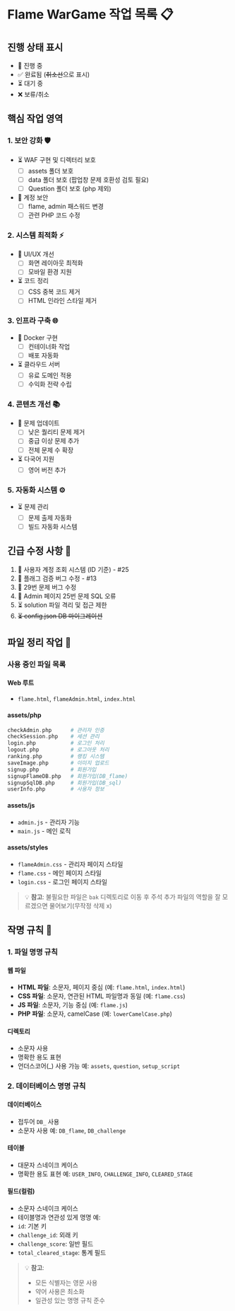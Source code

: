# Flame WarGame 작업 목록 📋

## 진행 상태 표시
- 🔄 진행 중
- ✅ 완료됨 (~~취소선~~으로 표시)
- ⏳ 대기 중
- ❌ 보류/취소

## 핵심 작업 영역

### 1. 보안 강화 🛡️
- ⏳ WAF 구현 및 디렉터리 보호
  - [ ] assets 폴더 보호
  - [ ] data 폴더 보호 (팝업창 문제 호환성 검토 필요)
  - [ ] Question 폴더 보호 (php 제외)
- 🔄 계정 보안
  - [ ] flame, admin 패스워드 변경
  - [ ] 관련 PHP 코드 수정

### 2. 시스템 최적화 ⚡
- 🔄 UI/UX 개선
  - [ ] 화면 레이아웃 최적화
  - [ ] 모바일 환경 지원
- ⏳ 코드 정리
  - [ ] CSS 중복 코드 제거
  - [ ] HTML 인라인 스타일 제거

### 3. 인프라 구축 🌐
- 🔄 Docker 구현
  - [ ] 컨테이너화 작업
  - [ ] 배포 자동화
- ⏳ 클라우드 서버
  - [ ] 유료 도메인 적용
  - [ ] 수익화 전략 수립

### 4. 콘텐츠 개선 📚
- 🔄 문제 업데이트
  - [ ] 낮은 퀄리티 문제 제거
  - [ ] 중급 이상 문제 추가
  - [ ] 전체 문제 수 확장
- ⏳ 다국어 지원
  - [ ] 영어 버전 추가

### 5. 자동화 시스템 ⚙️
- ⏳ 문제 관리
  - [ ] 문제 출제 자동화
  - [ ] 빌드 자동화 시스템

## 긴급 수정 사항 🚨
1. 🔄 사용자 계정 조회 시스템 (ID 기준) - #25
2. 🔄 플래그 검증 버그 수정 - #13
3. 🔄 29번 문제 버그 수정
4. 🔄 Admin 페이지 25번 문제 SQL 오류
5. ⏳ solution 파일 격리 및 접근 제한
6. ~~⏳ config.json DB 마이그레이션~~

## 파일 정리 작업 📁

### 사용 중인 파일 목록
#### Web 루트
- `flame.html`, `flameAdmin.html`, `index.html`

#### assets/php
```php
checkAdmin.php      # 관리자 인증
checkSession.php    # 세션 관리
login.php           # 로그인 처리
logout.php          # 로그아웃 처리
ranking.php         # 랭킹 시스템
saveImage.php       # 이미지 업로드
signup.php          # 회원가입
signupFlameDB.php   # 회원가입(DB_flame)
signupSqlDB.php     # 회원가입(DB_sql)
userInfo.php        # 사용자 정보
```

#### assets/js
- `admin.js` - 관리자 기능
- `main.js` - 메인 로직

#### assets/styles
- `flameAdmin.css` - 관리자 페이지 스타일
- `flame.css` - 메인 페이지 스타일
- `login.css` - 로그인 페이지 스타일

> 💡 **참고**: 불필요한 파일은 `bak` 디렉토리로 이동 후 주석 추가
> 파일의 역할을 잘 모르겠으면 물어보기(무작정 삭제 x)

## 작명 규칙 📝

### 1. 파일 명명 규칙

#### 웹 파일
- **HTML 파일**: 소문자, 페이지 중심 (예: `flame.html`, `index.html`)
- **CSS 파일**: 소문자, 연관된 HTML 파일명과 동일 (예: `flame.css`)
- **JS 파일**: 소문자, 기능 중심 (예: `flame.js`)
- **PHP 파일**: 소문자, camelCase (예: `lowerCamelCase.php`)

#### 디렉토리
- 소문자 사용
- 명확한 용도 표현
- 언더스코어(_) 사용 가능
예: `assets`, `question`, `setup_script`

### 2. 데이터베이스 명명 규칙

#### 데이터베이스
- 접두어 `DB_` 사용
- 소문자 사용
예: `DB_flame`, `DB_challenge`

#### 테이블
- 대문자 스네이크 케이스
- 명확한 용도 표현
예: `USER_INFO`, `CHALLENGE_INFO`, `CLEARED_STAGE`

#### 필드(컬럼)
- 소문자 스네이크 케이스
- 테이블명과 연관성 있게 명명
예:
- `id`: 기본 키
- `challenge_id`: 외래 키
- `challenge_score`: 일반 필드
- `total_cleared_stage`: 통계 필드

> 💡 **참고**: 
> - 모든 식별자는 영문 사용
> - 약어 사용은 최소화
> - 일관성 있는 명명 규칙 준수
